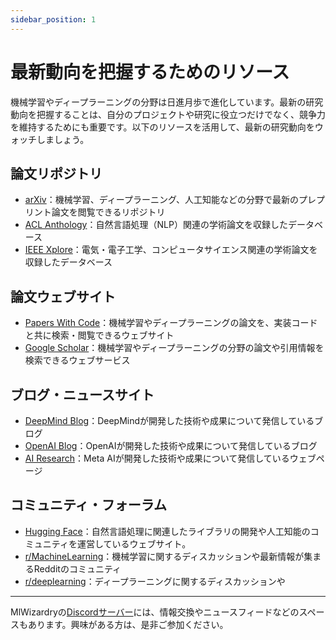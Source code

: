 ```yaml
---
sidebar_position: 1
---
```


# 最新動向を把握するためのリソース

機械学習やディープラーニングの分野は日進月歩で進化しています。最新の研究動向を把握することは、自分のプロジェクトや研究に役立つだけでなく、競争力を維持するためにも重要です。以下のリソースを活用して、最新の研究動向をウォッチしましょう。

## 論文リポジトリ

- [arXiv](https://arxiv.org/)：機械学習、ディープラーニング、人工知能などの分野で最新のプレプリント論文を閲覧できるリポジトリ
- [ACL Anthology](https://aclanthology.org/)：自然言語処理（NLP）関連の学術論文を収録したデータベース
- [IEEE Xplore](https://ieeexplore.ieee.org/Xplore/home.jsp)：電気・電子工学、コンピュータサイエンス関連の学術論文を収録したデータベース

## 論文ウェブサイト

- [Papers With Code](https://paperswithcode.com/)：機械学習やディープラーニングの論文を、実装コードと共に検索・閲覧できるウェブサイト
- [Google Scholar](https://scholar.google.com/)：機械学習やディープラーニングの分野の論文や引用情報を検索できるウェブサービス

## ブログ・ニュースサイト

- [DeepMind Blog](https://deepmind.com/blog)：DeepMindが開発した技術や成果について発信しているブログ
- [OpenAI Blog](https://openai.com/blog/)：OpenAIが開発した技術や成果について発信しているブログ
- [AI Research](https://ai.facebook.com/research/)：Meta AIが開発した技術や成果について発信しているウェブページ

## コミュニティ・フォーラム

- [Hugging Face](https://huggingface.co/)：自然言語処理に関連したライブラリの開発や人工知能のコミュニティを運営しているウェブサイト。
- [r/MachineLearning](https://www.reddit.com/r/MachineLearning/)：機械学習に関するディスカッションや最新情報が集まるRedditのコミュニティ
- [r/deeplearning](https://www.reddit.com/r/deeplearning/)：ディープラーニングに関するディスカッションや

---

MlWizardryの[Discordサーバー](https://discord.gg/kU4VJGNdwX)には、情報交換やニュースフィードなどのスペースもあります。興味がある方は、是非ご参加ください。

